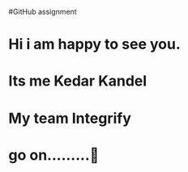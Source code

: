 #GitHub assignment
# Hi i am happy to see you. 
# Its me Kedar Kandel

# My team Integrify

# go on.........👋